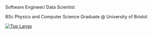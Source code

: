 Software Engineer/ Data Scientist

BSc Physics and Computer Science Graduate @ University of Bristol.

[![Top Langs](https://github-readme-stats.vercel.app/api/top-langs/?username=tomthepeach&layout=compact&theme=vision-friendly-dark)](https://github.com/anuraghazra/github-readme-stats)
